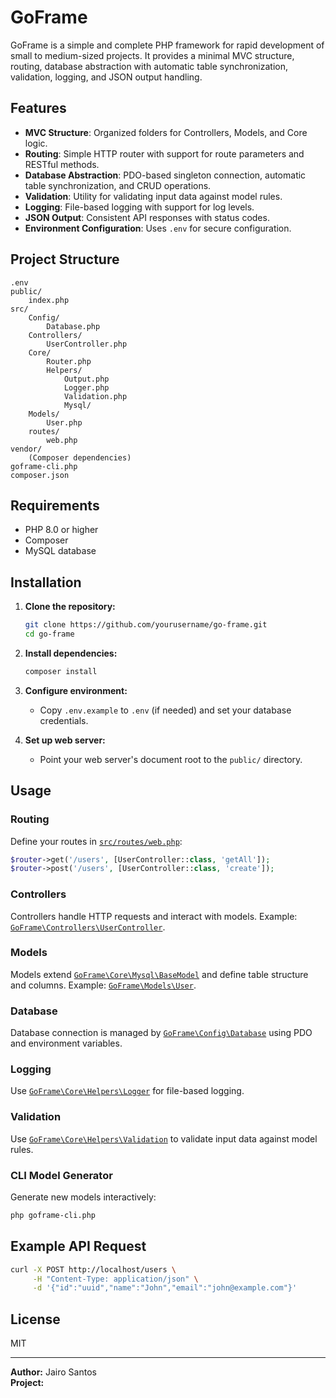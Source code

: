 # GoFrame

GoFrame is a simple and complete PHP framework for rapid development of small to medium-sized projects. It provides a minimal MVC structure, routing, database abstraction with automatic table synchronization, validation, logging, and JSON output handling.

## Features

- **MVC Structure**: Organized folders for Controllers, Models, and Core logic.
- **Routing**: Simple HTTP router with support for route parameters and RESTful methods.
- **Database Abstraction**: PDO-based singleton connection, automatic table synchronization, and CRUD operations.
- **Validation**: Utility for validating input data against model rules.
- **Logging**: File-based logging with support for log levels.
- **JSON Output**: Consistent API responses with status codes.
- **Environment Configuration**: Uses `.env` for secure configuration.

## Project Structure

```
.env
public/
    index.php
src/
    Config/
        Database.php
    Controllers/
        UserController.php
    Core/
        Router.php
        Helpers/
            Output.php
            Logger.php
            Validation.php
            Mysql/
    Models/
        User.php
    routes/
        web.php
vendor/
    (Composer dependencies)
goframe-cli.php
composer.json
```

## Requirements

- PHP 8.0 or higher
- Composer
- MySQL database

## Installation

1. **Clone the repository:**
   ```sh
   git clone https://github.com/yourusername/go-frame.git
   cd go-frame
   ```

2. **Install dependencies:**
   ```sh
   composer install
   ```

3. **Configure environment:**
   - Copy `.env.example` to `.env` (if needed) and set your database credentials.

4. **Set up web server:**
   - Point your web server's document root to the `public/` directory.

## Usage

### Routing

Define your routes in [`src/routes/web.php`](src/routes/web.php):

```php
$router->get('/users', [UserController::class, 'getAll']);
$router->post('/users', [UserController::class, 'create']);
```

### Controllers

Controllers handle HTTP requests and interact with models. Example: [`GoFrame\Controllers\UserController`](src/Controllers/UserController.php).

### Models

Models extend [`GoFrame\Core\Mysql\BaseModel`](src/Core/Mysql/BaseModel.php) and define table structure and columns. Example: [`GoFrame\Models\User`](src/Models/User.php).

### Database

Database connection is managed by [`GoFrame\Config\Database`](src/Config/Database.php) using PDO and environment variables.

### Logging

Use [`GoFrame\Core\Helpers\Logger`](src/Core/Helpers/Logger.php) for file-based logging.

### Validation

Use [`GoFrame\Core\Helpers\Validation`](src/Core/Helpers/Validation.php) to validate input data against model rules.

### CLI Model Generator

Generate new models interactively:
```sh
php goframe-cli.php
```

## Example API Request

```sh
curl -X POST http://localhost/users \
     -H "Content-Type: application/json" \
     -d '{"id":"uuid","name":"John","email":"john@example.com"}'
```

## License

MIT

---

**Author:** Jairo Santos  
**Project:**